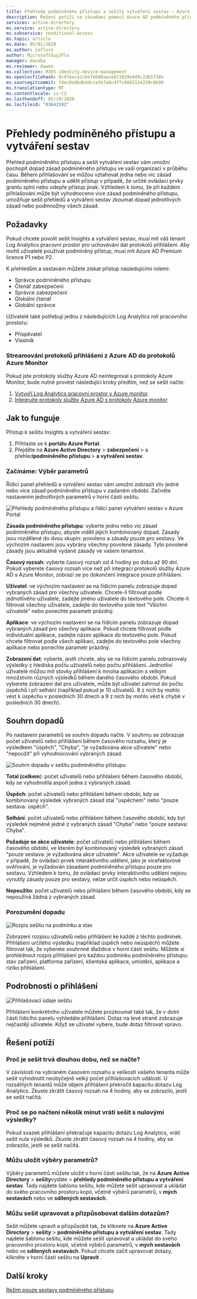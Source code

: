 ```yaml
---
title: Přehledy podmíněného přístupu a sešity vytváření sestav – Azure Active Directory
description: Řešení potíží se zásadami pomocí Azure AD podmíněného přístupu a sešitu vytváření sestav
services: active-directory
ms.service: active-directory
ms.subservice: conditional-access
ms.topic: article
ms.date: 05/01/2020
ms.author: joflore
author: MicrosoftGuyJFlo
manager: daveba
ms.reviewer: dawoo
ms.collection: M365-identity-device-management
ms.openlocfilehash: 0c4feeca1cbe7eb88aace811829e4d9c2db5f38e
ms.sourcegitcommit: fdec8e8bdbddcce5b7a0c4ffc6842154220c8b90
ms.translationtype: MT
ms.contentlocale: cs-CZ
ms.lasthandoff: 05/19/2020
ms.locfileid: "83641592"
---
```

# <a name="conditional-access-insights-and-reporting"></a>Přehledy podmíněného přístupu a vytváření sestav

Přehled podmíněného přístupu a sešit vytváření sestav vám umožní pochopit dopad zásad podmíněného přístupu ve vaší organizaci v průběhu času. Během přihlašování se můžou vztahovat jedna nebo víc zásad podmíněného přístupu a udělit přístup v případě, že určité ovládací prvky grantu splní nebo odepře přístup jinak. Vzhledem k tomu, že při každém přihlašování může být vyhodnoceno více zásad podmíněného přístupu, umožňuje sešit přehledů a vytváření sestav zkoumat dopad jednotlivých zásad nebo podmnožiny všech zásad.  

## <a name="prerequisites"></a>Požadavky

Pokud chcete povolit sešit Insights a vytváření sestav, musí mít váš tenant Log Analytics pracovní prostor pro uchovávání dat protokolů přihlášení. Aby mohli uživatelé používat podmíněný přístup, musí mít Azure AD Premium licence P1 nebo P2.

K přehledům a sestavám můžete získat přístup následujícími rolemi:  

- Správce podmíněného přístupu 
- Čtenář zabezpečení 
- Správce zabezpečení 
- Globální čtenář 
- Globální správce 

Uživatelé také potřebují jednu z následujících Log Analytics rolí pracovního prostoru:  

- Přispěvatel  
- Vlastník 

### <a name="stream-sign-in-logs-from-azure-ad-to-azure-monitor-logs"></a>Streamování protokolů přihlášení z Azure AD do protokolů Azure Monitor 

Pokud jste protokoly služby Azure AD neintegroval s protokoly Azure Monitor, bude nutné provést následující kroky předtím, než se sešit načte:  

1. [Vytvoří Log Analytics pracovní prostor v Azure monitor](../../azure-monitor/learn/quick-create-workspace.md).
1. [Integrujte protokoly služby Azure AD s protokoly Azure monitor](../reports-monitoring/howto-integrate-activity-logs-with-log-analytics.md).

## <a name="how-it-works"></a>Jak to funguje 

Přístup k sešitu Insights a vytváření sestav:  

1. Přihlaste se k **portálu Azure Portal**.
1. Přejděte na **Azure Active Directory**  >  **zabezpečení**  >  a přehled**podmíněného přístupu**  >  **a vytváření sestav**.

### <a name="get-started-select-parameters"></a>Začínáme: Výběr parametrů 

Řídicí panel přehledů a vytváření sestav vám umožní zobrazit vliv jedné nebo více zásad podmíněného přístupu v zadaném období. Začněte nastavením jednotlivých parametrů v horní části sešitu. 

![Přehledy podmíněného přístupu a řídicí panel vytváření sestav v Azure Portal](./media/howto-conditional-access-insights-reporting/conditional-access-insights-and-reporting-dashboard.png)

**Zásada podmíněného přístupu**: vyberte jednu nebo víc zásad podmíněného přístupu, abyste viděli jejich kombinovaný dopad. Zásady jsou rozdělené do dvou skupin: povoleno a zásady pouze pro sestavy. Ve výchozím nastavení jsou vybrány všechny povolené zásady. Tyto povolené zásady jsou aktuálně vydané zásady ve vašem tenantovi.  

**Časový rozsah**: vyberte časový rozsah od 4 hodiny po dobu až 90 dní. Pokud vyberete časový rozsah více než při integraci protokolů služby Azure AD s Azure Monitor, zobrazí se po dokončení integrace pouze přihlášení.  

**Uživatel**: ve výchozím nastavení se na řídicím panelu zobrazuje dopad vybraných zásad pro všechny uživatele. Chcete-li filtrovat podle jednotlivého uživatele, zadejte jméno uživatele do textového pole. Chcete-li filtrovat všechny uživatele, zadejte do textového pole text "Všichni uživatelé" nebo ponechte parametr prázdný. 

**Aplikace**: ve výchozím nastavení se na řídicím panelu zobrazuje dopad vybraných zásad pro všechny aplikace. Pokud chcete filtrovat podle individuální aplikace, zadejte název aplikace do textového pole. Pokud chcete filtrovat podle všech aplikací, zadejte do textového pole všechny aplikace nebo ponechte parametr prázdný. 

**Zobrazení dat**: vyberte, jestli chcete, aby se na řídicím panelu zobrazovaly výsledky z hlediska počtu uživatelů nebo počtu přihlášení. Jednotliví uživatelé můžou mít stovky přihlášení k mnoha aplikacím s velkým množstvím různých výsledků během daného časového období. Pokud vyberete zobrazení dat pro uživatele, může být uživatel zahrnut do počtu úspěchů i při selhání (například pokud je 10 uživatelů. 8 z nich by mohlo vést k úspěchu v posledních 30 dnech a 9 z nich by mohlo vést k chybě v posledních 30 dnech).

## <a name="impact-summary"></a>Souhrn dopadů 

Po nastavení parametrů se souhrn dopadu načte. V souhrnu se zobrazuje počet uživatelů nebo přihlášení během časového rozsahu, který je výsledkem "úspěch", "Chyba", "je vyžadována akce uživatele" nebo "nepoužit" při vyhodnocování vybraných zásad.  

![Souhrn dopadu v sešitu podmíněného přístupu](./media/howto-conditional-access-insights-reporting/workbook-impact-summary.png)

**Total (celkem**): počet uživatelů nebo přihlášení během časového období, kdy se vyhodnotila aspoň jedna z vybraných zásad.

**Úspěch**: počet uživatelů nebo přihlášení během období, kdy se kombinovaný výsledek vybraných zásad stal "úspěchem" nebo "pouze sestava: úspěch".

**Selhání**: počet uživatelů nebo přihlášení během časového období, kdy byl výsledek nejméně jedné z vybraných zásad "Chyba" nebo "pouze sestava: Chyba".

**Požaduje se akce uživatele**: počet uživatelů nebo přihlášení během časového období, ve kterém byl kombinovaný výsledek vybraných zásad "pouze sestava: je vyžadována akce uživatele". Akce uživatele se vyžaduje v případě, že ovládací prvek interaktivního udělení, jako je vícefaktorové ověřování, je vyžadován zásadami podmíněného přístupu pouze pro sestavu. Vzhledem k tomu, že ovládací prvky interaktivního udělení nejsou vynutily zásady pouze pro sestavy, nelze určit úspěch nebo neúspěch.  

**Nepoužito**: počet uživatelů nebo přihlášení během časového období, kdy se nepoužívá žádná z vybraných zásad.

### <a name="understanding-the-impact"></a>Porozumění dopadu 

![Rozpis sešitu na podmínku a stav](./media/howto-conditional-access-insights-reporting/workbook-breakdown-condition-and-status.png)

Zobrazení rozpisu uživatelů nebo přihlášení ke každé z těchto podmínek. Přihlášení určitého výsledku (například úspěch nebo neúspěch) můžete filtrovat tak, že vyberete souhrnné dlaždice v horní části sešitu. Můžete si prohlédnout rozpis přihlášení pro každou podmínku podmíněného přístupu: stav zařízení, platforma zařízení, klientská aplikace, umístění, aplikace a riziko přihlášení.  

## <a name="sign-in-details"></a>Podrobnosti o přihlášení 

![Přihlašovací údaje sešitu](./media/howto-conditional-access-insights-reporting/workbook-sign-in-details.png)

Přihlášení konkrétního uživatele můžete prozkoumat také tak, že v dolní části řídicího panelu vyhledáte přihlášení. Dotaz na levé straně zobrazuje nejčastěji uživatele. Když se uživatel vybere, bude dotaz filtrovat vpravo.  

## <a name="troubleshooting"></a>Řešení potíží

### <a name="why-is-the-workbook-taking-a-long-time-to-load"></a>Proč je sešit trvá dlouhou dobu, než se načte?  

V závislosti na vybraném časovém rozsahu a velikosti vašeho tenanta může sešit vyhodnotit neobyčejně velký počet přihlašovacích událostí. U rozsáhlých tenantů může objem přihlášení překročit kapacitu dotazu Log Analytics. Zkuste zkrátit časový rozsah na 4 hodiny, aby se zobrazilo, jestli se sešit načítá.  

### <a name="after-loading-for-a-few-minutes-why-is-the-workbook-returning-zero-results"></a>Proč se po načtení několik minut vrátí sešit s nulovými výsledky? 

Pokud svazek přihlášení překračuje kapacitu dotazu Log Analytics, vrátí sešit nula výsledků. Zkuste zkrátit časový rozsah na 4 hodiny, aby se zobrazilo, jestli se sešit načítá.  

### <a name="can-i-save-my-parameter-selections"></a>Můžu uložit výběry parametrů?  

Výběry parametrů můžete uložit v horní části sešitu tak, že na **Azure Active Directory**  >  **sešity**vydáte  >  **přehledy podmíněného přístupu a vytváření sestav**. Tady najdete šablonu sešitu, kde můžete sešit upravovat a ukládat do svého pracovního prostoru kopii, včetně výběrů parametrů, v **mých sestavách** nebo ve **sdílených sestavách**. 

### <a name="can-i-edit-and-customize-the-workbook-with-additional-queries"></a>Můžu sešit upravovat a přizpůsobovat dalším dotazům? 

Sešit můžete upravit a přizpůsobit tak, že kliknete na **Azure Active Directory**  >  **sešity**  >  **podmíněného přístupu a vytváření sestav**. Tady najdete šablonu sešitu, kde můžete sešit upravovat a ukládat do svého pracovního prostoru kopii, včetně výběrů parametrů, v **mých sestavách** nebo ve **sdílených sestavách**. Pokud chcete začít upravovat dotazy, klikněte v horní části sešitu na **Upravit** .  
 
## <a name="next-steps"></a>Další kroky

[Režim pouze sestavy podmíněného přístupu](concept-conditional-access-report-only.md)

